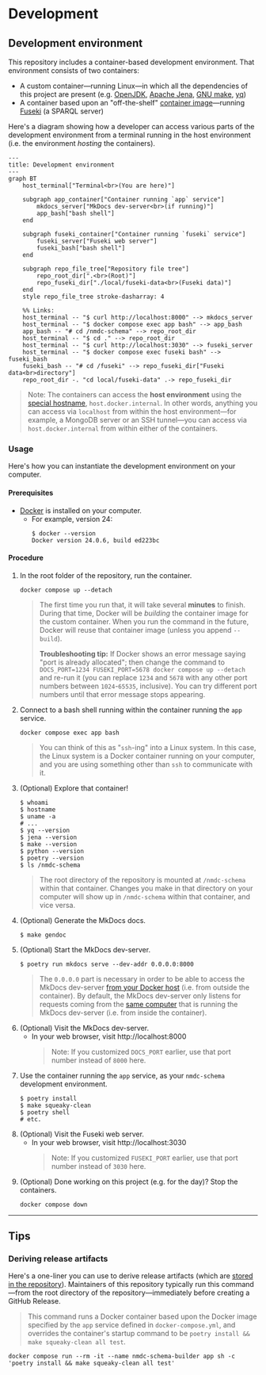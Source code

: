 # Development

## Development environment

This repository includes a container-based development environment. That environment consists of two containers:
- A custom container—running Linux—in which all the dependencies of this project are present (e.g. [OpenJDK](https://openjdk.org/), [Apache Jena](https://jena.apache.org/), [GNU make](https://www.gnu.org/software/make/manual/make.html), [yq](https://mikefarah.gitbook.io/yq/))
- A container based upon an "off-the-shelf" [container image](https://hub.docker.com/r/stain/jena-fuseki)—running [Fuseki](https://jena.apache.org/documentation/fuseki2/) (a SPARQL server)

Here's a diagram showing how a developer can access various parts of the development environment from a terminal running in the host environment (i.e. the environment _hosting_ the containers). 

```mermaid
---
title: Development environment
---
graph BT
    host_terminal["Terminal<br>(You are here)"]
    
    subgraph app_container["Container running `app` service"]
        mkdocs_server["MkDocs dev-server<br>(if running)"]
        app_bash["bash shell"]
    end
    
    subgraph fuseki_container["Container running `fuseki` service"]
        fuseki_server["Fuseki web server"]
        fuseki_bash["bash shell"]
    end
    
    subgraph repo_file_tree["Repository file tree"]
        repo_root_dir[".<br>(Root)"]
        repo_fuseki_dir["./local/fuseki-data<br>(Fuseki data)"]
    end
    style repo_file_tree stroke-dasharray: 4
    
    %% Links:
    host_terminal -- "$ curl http://localhost:8000" --> mkdocs_server
    host_terminal -- "$ docker compose exec app bash" --> app_bash
    app_bash -- "# cd /nmdc-schema" --> repo_root_dir
    host_terminal -- "$ cd ." --> repo_root_dir
    host_terminal -- "$ curl http://localhost:3030" --> fuseki_server
    host_terminal -- "$ docker compose exec fuseki bash" --> fuseki_bash
    fuseki_bash -- "# cd /fuseki" --> repo_fuseki_dir["Fuseki data<br>directory"]
    repo_root_dir -. "cd local/fuseki-data" .-> repo_fuseki_dir
```

> Note: The containers can access the **host environment** using the [special hostname](https://docs.docker.com/desktop/networking/#i-want-to-connect-from-a-container-to-a-service-on-the-host), 
> `host.docker.internal`. In other words, anything you can access via `localhost` from within the host environment—for
> example, a MongoDB server or an SSH tunnel—you can access via `host.docker.internal` from within either of the
> containers.

### Usage

Here's how you can instantiate the development environment on your computer.

#### Prerequisites

- [Docker](https://www.docker.com/products/docker-desktop/) is installed on your computer.
  - For example, version 24:
    ```shell
    $ docker --version
    Docker version 24.0.6, build ed223bc
    ```

#### Procedure

1. In the root folder of the repository, run the container.
   ```shell
   docker compose up --detach
   ```
   > The first time you run that, it will take several **minutes** to finish. During that time, 
   > Docker will be _building_ the container image for the custom container. 
   > When you run the command in the future, Docker will reuse that container image (unless you append `--build`).
   >
   > **Troubleshooting tip:** If Docker shows an error message saying "port is already allocated"; 
   > then change the command to `DOCS_PORT=1234 FUSEKI_PORT=5678 docker compose up --detach`
   > and re-run it (you can replace `1234` and `5678` with any other port numbers between `1024`-`65535`, inclusive).
   > You can try different port numbers until that error message stops appearing.
2. Connect to a bash shell running within the container running the `app` service.
   ```shell
   docker compose exec app bash
   ```
   > You can think of this as "`ssh`-ing" into a Linux system. In this case, the Linux system is a Docker container 
   > running on your computer, and you are using something other than `ssh` to communicate with it.
3. (Optional) Explore that container!
   ```shell
   $ whoami
   $ hostname
   $ uname -a
   # ...
   $ yq --version
   $ jena --version
   $ make --version
   $ python --version
   $ poetry --version
   $ ls /nmdc-schema
   ```
   > The root directory of the repository is mounted at `/nmdc-schema` within that container.
   > Changes you make in that directory on your computer will show up in `/nmdc-schema` within that container,
   > and vice versa. 
4. (Optional) Generate the MkDocs docs.
   ```shell
   $ make gendoc
   ```
5. (Optional) Start the MkDocs dev-server.
   ```shell
   $ poetry run mkdocs serve --dev-addr 0.0.0.0:8000
   ```
   > The `0.0.0.0` part is necessary in order to be able to access the MkDocs dev-server
   > [from your Docker host](https://github.com/mkdocs/mkdocs/issues/1239#issuecomment-354491734)
   > (i.e. from outside the container). By default, the MkDocs dev-server only listens for requests coming from the 
   > [same computer](https://github.com/mkdocs/mkdocs/issues/2108) that is running the MkDocs dev-server
   > (i.e. from inside the container).
6. (Optional) Visit the MkDocs dev-server.
   - In your web browser, visit http://localhost:8000
     > Note: If you customized `DOCS_PORT` earlier, use that port number instead of `8000` here.
7. Use the container running the `app` service, as your `nmdc-schema` development environment.
   ```shell
   $ poetry install
   $ make squeaky-clean
   $ poetry shell
   # etc.
   ```
8. (Optional) Visit the Fuseki web server.
   - In your web browser, visit http://localhost:3030
     > Note: If you customized `FUSEKI_PORT` earlier, use that port number instead of `3030` here.
9. (Optional) Done working on this project (e.g. for the day)? Stop the containers.
   ```shell
   docker compose down
   ```

---

## Tips

### Deriving release artifacts

Here's a one-liner you can use to derive release artifacts (which are [stored in the repository](https://github.com/microbiomedata/nmdc-schema/issues/1960)). Maintainers of this repository typically run this command—from the root directory of the repository—immediately before creating a GitHub Release.

> This command runs a Docker container based upon the Docker image specified by the `app` service defined in `docker-compose.yml`, and overrides the container's startup command to be `poetry install && make squeaky-clean all test`.

```shell
docker compose run --rm -it --name nmdc-schema-builder app sh -c 'poetry install && make squeaky-clean all test'
```
